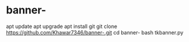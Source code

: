 # banner-
apt update
apt upgrade
apt install git
git clone https://github.com/Khawar7346/banner-.git
cd banner-
bash tkbanner.py
